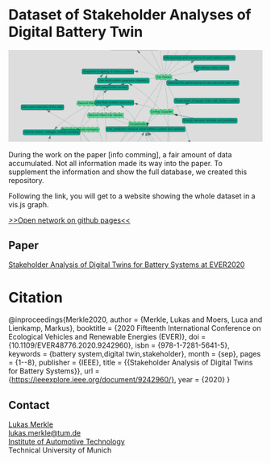 # Dataset of Stakeholder Analyses of Digital Battery Twin

![header_img](images/network.png)

During the work on the paper [info comming], a fair amount of data accumulated. Not all information made its way into the paper. To supplement the information and show the full database, we created this repository. 

Following the link, you will get to a website showing the whole dataset in a vis.js graph.

[>>Open network on github pages<<](https://tumftm.github.io/stakeholder-digital-battery-twin/index.html)


## Paper
[Stakeholder Analysis of Digital Twins for Battery Systems at EVER2020](https://doi.org/10.1109/EVER48776.2020.9242960)

# Citation
@inproceedings{Merkle2020,
author = {Merkle, Lukas and Moers, Luca and Lienkamp, Markus},
booktitle = {2020 Fifteenth International Conference on Ecological Vehicles and Renewable Energies (EVER)},
doi = {10.1109/EVER48776.2020.9242960},
isbn = {978-1-7281-5641-5},
keywords = {battery system,digital twin,stakeholder},
month = {sep},
pages = {1--8},
publisher = {IEEE},
title = {{Stakeholder Analysis of Digital Twins for Battery Systems}},
url = {https://ieeexplore.ieee.org/document/9242960/},
year = {2020}
}

## Contact
[Lukas Merkle](https://www.ftm.mw.tum.de/en/institute/staff/smarte-mobilitaet/lukas-merkle-msc/lukas-merkle-m-sc/)  
lukas.merkle@tum.de  
[Institute of Automotive Technology](https://www.ftm.mw.tum.de/en/home/)  
Technical University of Munich
